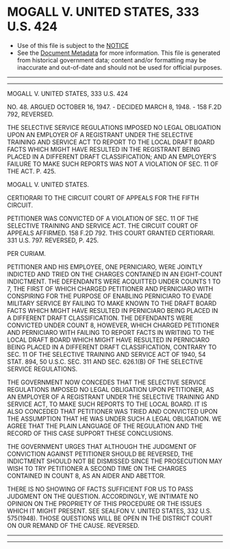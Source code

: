 ---
---

# MOGALL V. UNITED STATES, 333 U.S. 424

* Use of this file is subject to the [NOTICE](https://github.com/publicdocs/notice/blob/master/NOTICE)
* See the [Document Metadata](../../../) for more information.
  This file is generated from historical government data; content and/or formatting may be inaccurate and out-of-date and should not be used for official purposes.

----------
----------

MOGALL V. UNITED STATES, 333 U.S. 424

NO. 48.  ARGUED OCTOBER 16, 1947.  - DECIDED MARCH 8, 1948.  - 158 F.2D 792, REVERSED.

THE SELECTIVE SERVICE REGULATIONS IMPOSED NO LEGAL OBLIGATION UPON AN EMPLOYER OF A REGISTRANT UNDER THE SELECTIVE TRAINING AND SERVICE ACT TO REPORT TO THE LOCAL DRAFT BOARD FACTS WHICH MIGHT HAVE RESULTED IN THE REGISTRANT BEING PLACED IN A DIFFERENT DRAFT CLASSIFICATION; AND AN EMPLOYER'S FAILURE TO MAKE SUCH REPORTS WAS NOT A VIOLATION OF SEC. 11 OF THE ACT.  P. 425.

MOGALL V. UNITED STATES.

CERTIORARI TO THE CIRCUIT COURT OF APPEALS FOR THE FIFTH CIRCUIT.

PETITIONER WAS CONVICTED OF A VIOLATION OF SEC. 11 OF THE SELECTIVE TRAINING AND SERVICE ACT.  THE CIRCUIT COURT OF APPEALS AFFIRMED.  158 F.2D 792.  THIS COURT GRANTED CERTIORARI.  331 U.S. 797.  REVERSED, P. 425.

PER CURIAM.

PETITIONER AND HIS EMPLOYEE, ONE PERNICIARO, WERE JOINTLY INDICTED AND TRIED ON THE CHARGES CONTAINED IN AN EIGHT-COUNT INDICTMENT.  THE DEFENDANTS WERE ACQUITTED UNDER COUNTS 1 TO 7, THE FIRST OF WHICH CHARGED PETITIONER AND PERNICIARO WITH CONSPIRING FOR THE PURPOSE OF ENABLING PERNICIARO TO EVADE MILITARY SERVICE BY FAILING TO MAKE KNOWN TO THE DRAFT BOARD FACTS WHICH MIGHT HAVE RESULTED IN PERNICIARO BEING PLACED IN A DIFFERENT DRAFT CLASSIFICATION.  THE DEFENDANTS WERE CONVICTED UNDER COUNT 8, HOWEVER, WHICH CHARGED PETITIONER AND PERNICIARO WITH FAILING TO REPORT FACTS IN WRITING TO THE LOCAL DRAFT BOARD WHICH MIGHT HAVE RESULTED IN PERNICIARO BEING PLACED IN A DIFFERENT DRAFT CLASSIFICATION, CONTRARY TO SEC. 11 OF THE SELECTIVE TRAINING AND SERVICE ACT OF 1940, 54 STAT. 894, 50 U.S.C. SEC. 311 AND SEC. 626.1(B) OF THE SELECTIVE SERVICE REGULATIONS.

THE GOVERNMENT NOW CONCEDES THAT THE SELECTIVE SERVICE REGULATIONS IMPOSED NO LEGAL OBLIGATION UPON PETITIONER, AS AN EMPLOYER OF A REGISTRANT UNDER THE SELECTIVE TRAINING AND SERVICE ACT, TO MAKE SUCH REPORTS TO THE LOCAL BOARD.  IT IS ALSO CONCEDED THAT PETITIONER WAS TRIED AND CONVICTED UPON THE ASSUMPTION THAT HE WAS UNDER SUCH A LEGAL OBLIGATION.  WE AGREE THAT THE PLAIN LANGUAGE OF THE REGULATION AND THE RECORD OF THIS CASE SUPPORT THESE CONCLUSIONS.

THE GOVERNMENT URGES THAT ALTHOUGH THE JUDGMENT OF CONVICTION AGAINST PETITIONER SHOULD BE REVERSED, THE INDICTMENT SHOULD NOT BE DISMISSED SINCE THE PROSECUTION MAY WISH TO TRY PETITIONER A SECOND TIME ON THE CHARGES CONTAINED IN COUNT 8, AS AN AIDER AND ABETTOR.

THERE IS NO SHOWING OF FACTS SUFFICIENT FOR US TO PASS JUDGMENT ON THE QUESTION.  ACCORDINGLY, WE INTIMATE NO OPINION ON THE PROPRIETY OF THIS PROCEDURE OR THE ISSUES WHICH IT MIGHT PRESENT.  SEE SEALFON V. UNITED STATES, 332 U.S. 575(1948).  THOSE QUESTIONS WILL BE OPEN IN THE DISTRICT COURT ON OUR REMAND OF THE CAUSE.  REVERSED.


----------
----------

